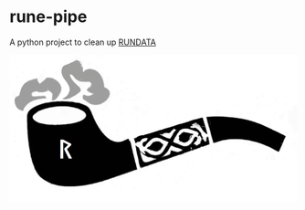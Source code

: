 # rune-pipe
A python project to clean up [RUNDATA](https://www.nordiska.uu.se/forskn/samnord.htm)

![rune-pipe logo](logo.png)
